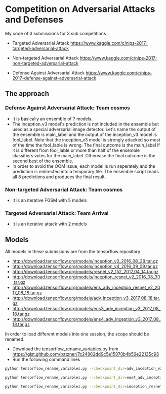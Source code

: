 # Competition on Adversarial Attacks and Defenses
My code of 3 submissions for 3 sub competitions

- Targeted Adversarial Attack https://www.kaggle.com/c/nips-2017-targeted-adversarial-attack
    
- Non-targeted Adversarial Attack https://www.kaggle.com/c/nips-2017-non-targeted-adversarial-attack
    
- Defense Against Adversarial Attack https://www.kaggle.com/c/nips-2017-defense-against-adversarial-attack

## The approach
### Defense Against Adversarial Attack: Team cosmos
- It is basically an ensemble of 7 models. 
- The inception_v3 model's prediction is not included in the ensemble but used as a special adversarial image detector. Let's name the output of the ensemble is main_label and the output of the inception_v3 model is fool_label. Note that the inception_v3 model is strongly attacked so most of the time the fool_lable is wrong. The final outcome is the main_label if it is different from fool_lable or more than half of the ensemble classifiers votes for the main_label. Otherwise the final outcome is the second best of the ensemble.
- In order to avoid the OOM issue, each model is run seperately and the prediction is redirected into a temporary file. The ensemble script reads all 8 predictions and produces the final result.

### Non-targeted Adversarial Attack: Team cosmos
- It is an iterative FGSM with 5 models

### Targeted Adversarial Attack: Team Arrival
- It is an iterative attack with 2 models

## Models
All models in these submssions are from the tensorflow repository

- http://download.tensorflow.org/models/inception_v3_2016_08_28.tar.gz
- http://download.tensorflow.org/models/inception_v4_2016_09_09.tar.gz
- http://download.tensorflow.org/models/resnet_v2_152_2017_04_14.tar.gz
- http://download.tensorflow.org/models/inception_resnet_v2_2016_08_30.tar.gz
- http://download.tensorflow.org/models/ens_adv_inception_resnet_v2_2017_08_18.tar.gz
- http://download.tensorflow.org/models/adv_inception_v3_2017_08_18.tar.gz
- http://download.tensorflow.org/models/ens3_adv_inception_v3_2017_08_18.tar.gz
- http://download.tensorflow.org/models/ens4_adv_inception_v3_2017_08_18.tar.gz


In order to load different models into one session, the scope should be renamed.
- Download the tensorflow_rename_variables.py from https://gist.github.com/batzner/7c24802dd9c5e15870b4b56e22135c96
- Run the following command lines
 
```bash
python tensorflow_rename_variables.py --checkpoint_dir=adv_inception_v3.ckpt --output_dir=nips_adv_inception_v3.ckpt --replace_from=InceptionV3 --replace_to=NipsInceptionV3

python tensorflow_rename_variables.py --checkpoint_dir=ens4_adv_inception_v3.ckpt --output_dir=nips04_ens4_adv_inception_v3.ckpt --replace_from=InceptionV3 --replace_to=Nips04InceptionV3

python tensorflow_rename_variables.py --checkpoint_dir=inception_resnet_v2_2016_08_30.ckpt --output_dir=nips_inception_resnet_v2_2016_08_30.ckpt --replace_from=InceptionResnetV2 --replace_to=NipsInceptionResnetV2
```

